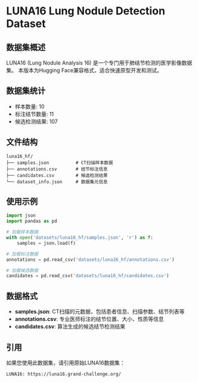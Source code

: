 # LUNA16 Lung Nodule Detection Dataset

## 数据集概述
LUNA16 (Lung Nodule Analysis 16) 是一个专门用于肺结节检测的医学影像数据集。
本版本为Hugging Face兼容格式，适合快速原型开发和测试。

## 数据集统计
- 样本数量: 10
- 标注结节数量: 11
- 候选检测结果: 107

## 文件结构
```
luna16_hf/
├── samples.json          # CT扫描样本数据
├── annotations.csv       # 结节标注信息
├── candidates.csv        # 候选检测结果
└── dataset_info.json     # 数据集元信息
```

## 使用示例
```python
import json
import pandas as pd

# 加载样本数据
with open('datasets/luna16_hf/samples.json', 'r') as f:
    samples = json.load(f)

# 加载标注数据
annotations = pd.read_csv('datasets/luna16_hf/annotations.csv')

# 加载候选数据
candidates = pd.read_csv('datasets/luna16_hf/candidates.csv')
```

## 数据格式
- **samples.json**: CT扫描的元数据，包括患者信息、扫描参数、结节列表等
- **annotations.csv**: 专业医师标注的结节位置、大小、性质等信息
- **candidates.csv**: 算法生成的候选结节检测结果

## 引用
如果您使用此数据集，请引用原始LUNA16数据集：
```
LUNA16: https://luna16.grand-challenge.org/
```
